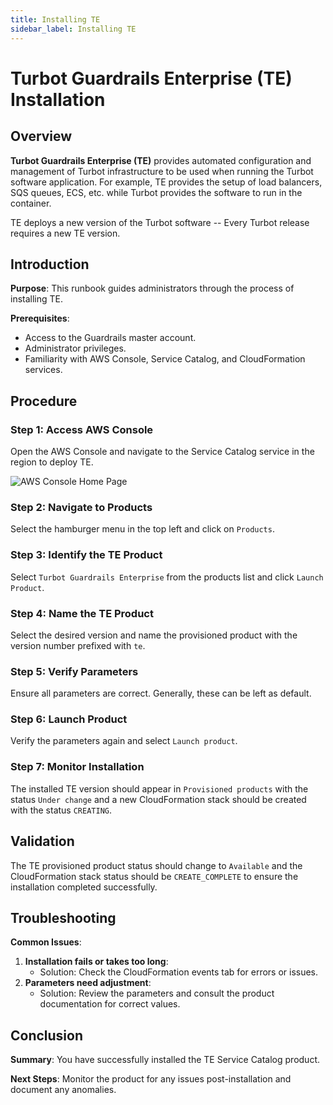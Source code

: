 ```yaml
---
title: Installing TE
sidebar_label: Installing TE
---
```


# Turbot Guardrails Enterprise (TE) Installation

## Overview

**Turbot Guardrails Enterprise (TE)** provides automated configuration and management of
Turbot infrastructure to be used when running the Turbot software application.
For example, TE provides the setup of load balancers, SQS queues, ECS, etc.
while Turbot provides the software to run in the container.

TE deploys a new version of the Turbot software -- Every Turbot release requires
a new TE version.

## Introduction

**Purpose**: This runbook guides administrators through the process of installing TE.

**Prerequisites**:
- Access to the Guardrails master account.
- Administrator privileges.
- Familiarity with AWS Console, Service Catalog, and CloudFormation services.

## Procedure

### Step 1: Access AWS Console

Open the AWS Console and navigate to the Service Catalog service in the region to deploy TE.


<!-- ![AWS Console Home Page](/docs/runbooks/enterprise-install/installing-te/aws-console.png) -->
![AWS Console Home Page](/images/docs/guardrails/aws-console.png)

### Step 2: Navigate to Products

Select the hamburger menu in the top left and click on `Products`.

<!-- ![Navigation Menu](screenshot_navigation_menu.png) -->

### Step 3: Identify the TE Product

Select `Turbot Guardrails Enterprise` from the products list and click `Launch Product`.

<!-- ![Service Catalog Products List](screenshot_service_catalog_products_list.png) -->

### Step 4: Name the TE Product

Select the desired version and name the provisioned product with the version number prefixed with `te`.

<!-- ![Provisioned Product Naming](screenshot_provisioned_product_naming.png) -->

### Step 5: Verify Parameters

Ensure all parameters are correct. Generally, these can be left as default.

<!-- ![Parameters Verification Page](screenshot_parameters_verification.png) -->

### Step 6: Launch Product

Verify the parameters again and select `Launch product`.

<!-- ![Update Confirmation Page](screenshot_update_confirmation.png) -->

### Step 7: Monitor Installation

The installed TE version should appear in `Provisioned products` with the status `Under change` and a new CloudFormation stack should be created with the status `CREATING`.

<!-- ![Verification Page](screenshot_verification_page.png) -->

## Validation

The TE provisioned product status should change to `Available` and the CloudFormation stack status should be `CREATE_COMPLETE` to ensure the installation completed successfully.

<!-- ![CloudFormation Stack Update Status](screenshot_stack_update_status.png) -->

## Troubleshooting

**Common Issues**:
1. **Installation fails or takes too long**:
    - Solution: Check the CloudFormation events tab for errors or issues.
2. **Parameters need adjustment**:
    - Solution: Review the parameters and consult the product documentation for correct values.

## Conclusion

**Summary**: You have successfully installed the TE Service Catalog product.

**Next Steps**: Monitor the product for any issues post-installation and document any anomalies.
